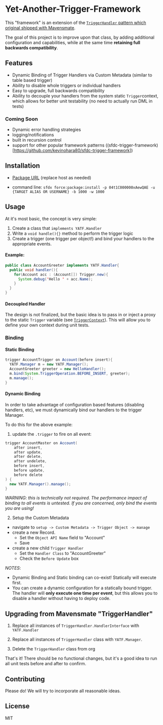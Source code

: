 # Yet-Another-Trigger-Framework

This "framework" is an extension of the [`TriggerHandler` pattern which original shipped with Mavensmate](https://github.com/joeferraro/MavensMate-Templates/blob/master/ApexClass/TriggerHandler.cls).

The goal of this project is to improve upon that class, by adding additional configuration and capabilities, while at the same time **retaining full backwards compatibility**.

## Features

-   Dynamic Binding of Trigger Handlers via Custom Metadata (similar to table based trigger)
-   Ability to disable whole triggers or individual handlers
-   Easy to upgrade, full backwards compatibility
-   Ability to decouple your handlers from the system static `Trigger`context, which allows for better unit testability (no need to actually run DML in tests)

### Coming Soon

-   Dynamic error handling strategies
-   logging/notifications
-   built in recursion control
-   support for other popular framework patterns ((sfdc-trigger-framework)[https://github.com/kevinohara80/sfdc-trigger-framework])

## Installation

-   [Package URL](https://login.salesforce.com/packaging/installPackage.apexp?p0=04t1C000000xAewQAE]) (replace host as needed)

-   command line: `sfdx force:package:install -p 04t1C000000xAewQAE -u {TARGET ALIAS OR USERNAME} -b 1000 -w 1000`

## Usage

At it's most basic, the concept is very simple:

1. Create a class that `implements YATF.Handler`
1. Write a `void handle(){}` method to perform the trigger logic
1. Create a trigger (one trigger per object!) and bind your handlers to the appropriate events.

#### Example:

```java
public class AccountGreeter implements YATF.Handler{
  public void handler(){
    for(Account acc : (Account[]) Trigger.new){
      System.debug('Hello ' + acc.Name);
    }
  }
}
```

#### Decoupled Handler

The design is not finalized, but the basic idea is to pass in or inject a proxy to the static `Trigger` variable (see [`TriggerContext`](https://github.com/joeferraro/MavensMate-Templates/tree/master/ApexClass/TriggerContext)). This will allow you to define your own context during unit tests.

### Binding

#### Static Binding

```java
trigger AccountTrigger on Account(before insert){
  YATF.Manager m = new YATF.Manager();
  AccountGreeter greeter = new HelloHandler();
  m.bind(System.TriggerOperation.BEFORE_INSERT, greeter);
  m.manage();
}
```

#### Dynamic Binding

In order to take advantage of configuration based features (disabling handlers, etc), we must dynamically bind our handlers to the trigger Manager.

To do this for the above example:

1. update the `.trigger` to fire on all event:

```java
trigger AccountMaster on Account(
    after insert,
    after update,
    after delete,
    after undelete,
    before insert,
    before update,
    before delete
) {
  new YATF.Manager().manage();
}
```

_WARNING: this is technically not required. The performance impact of binding to all events is untested. If you are concerned, only bind the events you are using!_

2. Setup the Custom Metadata

-   navigate to `setup -> Custom Metadata -> Trigger Object -> manage`
-   create a new Record.
    -   Set the `Object API Name` field to "Account"
    -   Save
-   create a new child `Trigger Handler`
    -   Set the `Handler Class` to "AccountGreeter"
    -   Check the `Before Update` box

_NOTES_:

-   Dynamic Binding and Static binding can co-exist! Statically will execute first.
-   You can create a dynamic configuration for a statically bound trigger. The handler will **only execute one time per event**, but this allows you to disable a handler without having to deploy code.

## Upgrading from Mavensmate "TriggerHandler"

1. Replace all instances of `TriggerHandler.HandlerInterface` with `YATF.Handler`

1. Replace all instances of `TriggerHandler` class with `YATF.Manager`.

1. Delete the `TriggerHandler` class from org

That's it! There should be no functional changes, but it's a good idea to run all unit tests before and after to confirm.

## Contributing

Please do! We will try to incorporate all reasonable ideas.

## License

MIT
